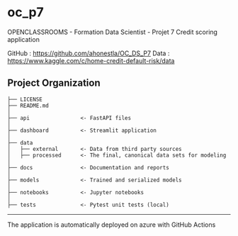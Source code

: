 oc_p7
==============================

OPENCLASSROOMS - Formation Data Scientist - Projet 7
Credit scoring application

GitHub : https://github.com/ahonestla/OC_DS_P7
Data : https://www.kaggle.com/c/home-credit-default-risk/data

Project Organization
------------

    ├── LICENSE
    ├── README.md
    │
    ├── api                <- FastAPI files
    │
    ├── dashboard          <- Streamlit application
    │
    ├── data
    │   ├── external       <- Data from third party sources
    │   ├── processed      <- The final, canonical data sets for modeling
    │
    ├── docs               <- Documentation and reports
    │
    ├── models             <- Trained and serialized models
    │
    ├── notebooks          <- Jupyter notebooks
    │
    ├── tests              <- Pytest unit tests (local)


--------

<p> The application is automatically deployed on azure with GitHub Actions </p>